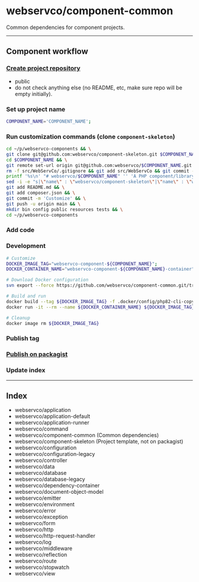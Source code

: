 # webservco/component-common

Common dependencies for component projects.

---

## Component workflow

### [Create project repository](https://github.com/organizations/webservco/repositories/new)

- public
- do not check anything else (no README, etc, make sure repo will be empty initially).

### Set up project name

```sh
COMPONENT_NAME='COMPONENT_NAME';
```

### Run customization commands (clone `component-skeleton`)

```sh
cd ~/p/webservco-components && \
git clone git@github.com:webservco/component-skeleton.git $COMPONENT_NAME && \
cd $COMPONENT_NAME && \
git remote set-url origin git@github.com:webservco/$COMPONENT_NAME.git && \
rm -f src/WebServCo/.gitignore && git add src/WebServCo && git commit -m 'Init src' && \
printf '%s\n' "# webservco/$COMPONENT_NAME" '' 'A PHP component/library.' '' '---' > README.md && \
sed -i -e "s|\"name\" : \"webservco/component-skeleton\"|\"name\" : \"webservco/$COMPONENT_NAME\"|g" composer.json && \
git add README.md && \
git add composer.json && \
git commit -m 'Customize' && \
git push -u origin main && \
mkdir bin config public resources tests && \
cd ~/p/webservco-components
```

### Add code

### Development

```sh
# Customize
DOCKER_IMAGE_TAG="webservco-component-${COMPONENT_NAME}";
DOCKER_CONTAINER_NAME="webservco-component-${COMPONENT_NAME}-container";

# Download Docker configuration
svn export --force https://github.com/webservco/component-common.git/trunk/.docker

# Build and run
docker build --tag ${DOCKER_IMAGE_TAG} -f .docker/config/php82-cli-copy/Dockerfile .
docker run -it --rm --name ${DOCKER_CONTAINER_NAME} ${DOCKER_IMAGE_TAG} /bin/bash -c "composer check:phpcs"

# Cleanup
docker image rm ${DOCKER_IMAGE_TAG}
```

### Publish tag

### [Publish on packagist](https://packagist.org/packages/submit)

### Update index

---

## Index

- webservco/application
- webservco/application-default
- webservco/application-runner
- webservco/command
- webservco/component-common (Common dependencies)
- webservco/component-skeleton (Project template, not on packagist)
- webservco/configuration
- webservco/configuration-legacy
- webservco/controller
- webservco/data
- webservco/database
- webservco/database-legacy
- webservco/dependency-container
- webservco/document-object-model
- webservco/emitter
- webservco/environment
- webservco/error
- webservco/exception
- webservco/form
- webservco/http
- webservco/http-request-handler
- webservco/log
- webservco/middleware
- webservco/reflection
- webservco/route
- webservco/stopwatch
- webservco/view
